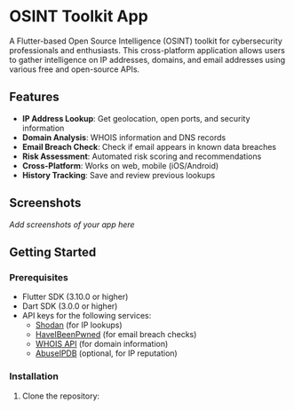 # OSINT Toolkit App

A Flutter-based Open Source Intelligence (OSINT) toolkit for cybersecurity professionals and enthusiasts. This cross-platform application allows users to gather intelligence on IP addresses, domains, and email addresses using various free and open-source APIs.

## Features

- **IP Address Lookup**: Get geolocation, open ports, and security information
- **Domain Analysis**: WHOIS information and DNS records
- **Email Breach Check**: Check if email appears in known data breaches
- **Risk Assessment**: Automated risk scoring and recommendations
- **Cross-Platform**: Works on web, mobile (iOS/Android)
- **History Tracking**: Save and review previous lookups

## Screenshots

*Add screenshots of your app here*

## Getting Started

### Prerequisites

- Flutter SDK (3.10.0 or higher)
- Dart SDK (3.0.0 or higher)
- API keys for the following services:
  - [Shodan](https://shodan.io) (for IP lookups)
  - [HaveIBeenPwned](https://haveibeenpwned.com/API/v3) (for email breach checks)
  - [WHOIS API](https://whois.vu) (for domain information)
  - [AbuseIPDB](https://abuseipdb.com) (optional, for IP reputation)

### Installation

1. Clone the repository:
